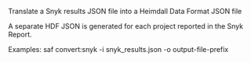 Translate a Snyk results JSON file into a Heimdall Data Format JSON file

  A separate HDF JSON is generated for each project reported in the Snyk Report.

Examples:
  saf convert:snyk -i snyk_results.json -o output-file-prefix
